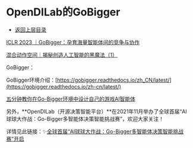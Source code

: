 # OpenDILab的GoBigger

* [返回上层目录](../simulation-platform.md)



[ICLR 2023 ｜GoBigger：孕育海量智能体间的竞争与协作](https://mp.weixin.qq.com/s/YK3eLs60lhplGnxh-1YxjA)







[混合动作空间｜揭秘创造人工智能的黑魔法（1）](https://zhuanlan.zhihu.com/p/462037789)

GoBigger：

GoBigger环境介绍：[https://gobigger.readthedocs.io/zh_CN/latest/](https://gobigger.readthedocs.io/zh-cn/latest/)

[五分钟教你在Go-Bigger环境中设计自己的游戏AI智能体](https://mp.weixin.qq.com/s?__biz=Mzk0MTI1MzI0OQ==&mid=2247484217&idx=1&sn=fae8dbf3f4144a84801bb2f7725c8ded)



另外，**OpenDILab（开源决策智能平台）**在2021年11月举办了全球首届“AI 球球大作战：Go-Bigger多智能体决策智能挑战赛”，欢迎大家关注！

详情见此链接：✨[全球首届“AI球球大作战：Go-Bigger多智能体决策智能挑战赛”开启](https://mp.weixin.qq.com/s?__biz=Mzk0MTI1MzI0OQ==&mid=2247484598&idx=1&sn=b2f51ac300f579ec18eea025631b350e)


  